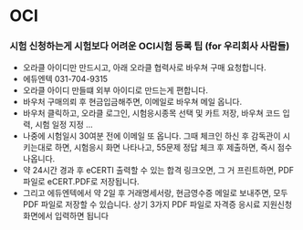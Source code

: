 # OCI

### 시험 신청하는게 시험보다 어려운 OCI시험 등록 팁 (for 우리회사 사람들)

- 오라클 아이디만 만드시고, 아래 오라클 협력사로 바우쳐 구매 요청합니다.
- 에듀엔텍 031-704-9315
- 오라클 아이디 만들떄 외부 아이디로 만드는게 편합니다.
- 바우처 구매의뢰 후 현금입금해주면, 이메일로 바우쳐 메일 옵니다.
- 바우처 클릭하고, 오라클 로그인, 시험응시종목 선택 및 카트 저장, 바우쳐 코드 입력, 시험 일정 지정 ...
- 나중에 시험일시 30여분 전에 이메일 또 옵니다. 그때 체크인 하신 후 감독관이 시키는대로 하면, 시험응시 화면 나타나고, 55문제 정답 체크 후 제출하면, 즉시 점수 나옵니다.
- 약 24시간 경과 후 eCERTI 출력할 수 있는 합격 링크오면, 그 거 프린트하면, PDF파일로 eCERT.PDF로 저장됩니다.
- 그리고 에듀엔텍에서 약 2일 후 거래명세서랑, 현금영수증 메일로 보내주면, 모두 PDF 파일로 저장할 수 있습니다. 상기 3가지 PDF 파일로 자격증 응시료 지원신청 화면에서 입력하면 됩니다
